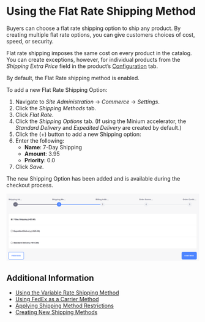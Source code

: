 # Using the Flat Rate Shipping Method

Buyers can choose a flat rate shipping option to ship any product. By creating multiple flat rate options, you can give customers choices of cost, speed, or security.

Flat rate shipping imposes the same cost on every product in the catalog. You can create exceptions, however, for individual products from the _Shipping Extra Price_ field in the product’s [Configuration](https://help.liferay.com/hc/articles/360017870032-Configuration-#shipping) tab.

By default, the Flat Rate shipping method is enabled.

To add a new Flat Rate Shipping Option:

1. Navigate to _Site Administration_ → _Commerce_ → _Settings_.
1. Click the _Shipping Methods_ tab.
1. Click _Flat Rate_.
1. Click the _Shipping Options_ tab. (If using the Minium accelerator, the _Standard Delivery_ and _Expedited Delivery_ are created by default.)
1. Click the (+) button to add a new Shipping option:
1. Enter the following:
    * **Name**: 7-Day Shipping
    * **Amount**: 3.95
    * **Priority**: 0.0
1. Click _Save_.

The new Shipping Option has been added and is available during the checkout process.

   ![Adding a flat rate shipping option](./using-the-flat-rate-shipping-method/images/01.png)

## Additional Information

* [Using the Variable Rate Shipping Method](./using-the-variable-rate-shipping-method.md)
* [Using FedEx as a Carrier Method](./using-fedex-as-a-carrier-method.md)
* [Applying Shipping Method Restrictions](./applying-shipping-method-restrictions.md)
* [Creating New Shipping Methods](https://help.liferay.com/hc/en-us/articles/360020751831)
